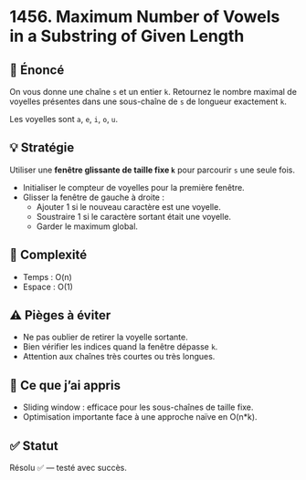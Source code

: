 # 1456. Maximum Number of Vowels in a Substring of Given Length

## 📝 Énoncé
On vous donne une chaîne `s` et un entier `k`. Retournez le nombre maximal de voyelles présentes dans une sous-chaîne de `s` de longueur exactement `k`.

Les voyelles sont `a`, `e`, `i`, `o`, `u`.

## 💡 Stratégie
Utiliser une **fenêtre glissante de taille fixe `k`** pour parcourir `s` une seule fois.

- Initialiser le compteur de voyelles pour la première fenêtre.
- Glisser la fenêtre de gauche à droite :
  - Ajouter 1 si le nouveau caractère est une voyelle.
  - Soustraire 1 si le caractère sortant était une voyelle.
  - Garder le maximum global.

## 🧠 Complexité
- Temps : O(n)
- Espace : O(1)

## ⚠️ Pièges à éviter
- Ne pas oublier de retirer la voyelle sortante.
- Bien vérifier les indices quand la fenêtre dépasse `k`.
- Attention aux chaînes très courtes ou très longues.

## 💬 Ce que j’ai appris
- Sliding window : efficace pour les sous-chaînes de taille fixe.
- Optimisation importante face à une approche naïve en O(n*k).

## ✅ Statut
Résolu ✅ — testé avec succès.